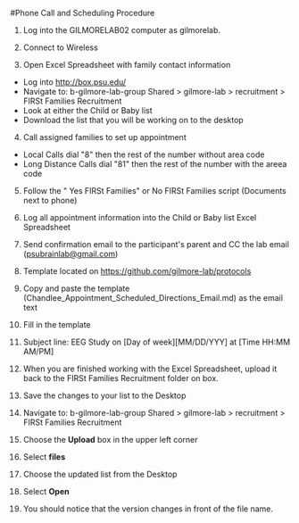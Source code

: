 #Phone Call and Scheduling Procedure

1. Log into the GILMORELAB02 computer as gilmorelab.

2. Connect to Wireless

3. Open Excel Spreadsheet with family contact information
  - Log into http://box.psu.edu/
  - Navigate to: b-gilmore-lab-group Shared > gilmore-lab > recruitment > FIRSt Families Recruitment
  - Look at either the Child or Baby list
  - Download the list that you will be working on to the desktop

4. Call assigned families to set up appointment
  - Local Calls dial "8" then the rest of the number without area code
  - Long Distance Calls dial "81" then the rest of the number with the areea code
  
5. Follow the " Yes FIRSt Families" or No FIRSt Families script (Documents next to phone)

6. Log all appointment information into the Child or Baby list Excel Spreadsheet

7. Send confirmation email to the participant's parent and CC the lab email (psubrainlab@gmail.com)
  1. Template located on https://github.com/gilmore-lab/protocols
  2. Copy and paste the template (Chandlee_Appointment_Scheduled_Directions_Email.md) as the email text
  3. Fill in the template
  4. Subject line: EEG Study on [Day of week][MM/DD/YYY] at [Time HH:MM AM/PM]
  
8. When you are finished working with the Excel Spreadsheet, upload it back to the FIRSt Families Recruitment folder on box.
  1. Save the changes to your list to the Desktop
  2. Navigate to: b-gilmore-lab-group Shared > gilmore-lab > recruitment > FIRSt Families Recruitment
  3. Choose the __Upload__ box in the upper left corner
  4. Select __files__
  5. Choose the updated list from the Desktop
  6. Select __Open__
  7. You should notice that the version changes in front of the file name.
  
  

